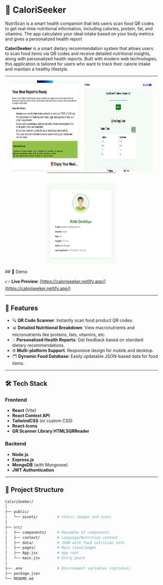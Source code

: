 # 🥗 CaloriSeeker
NutriScan is a smart health companion that lets users scan food QR codes to get real-time nutritional information, including calories, protein, fat, and vitamins. The app calculates your ideal intake based on your body metrics and gives a personalized health report

**CaloriSeeker** is a smart dietary recommendation system that allows users to scan food items via QR codes and receive detailed nutritional insights, along with personalized health reports. Built with modern web technologies, this application is tailored for users who want to track their calorie intake and maintain a healthy lifestyle.

---
<p align="center">
  <img src="./frontend/src/assets/CaloriSeeker2.png" alt="CaloriSeeker Screenshot 1" width="45%" height="300px" loading="lazy"/>
  &nbsp;&nbsp;
  <img src="./frontend/src/assets/CaloriSeeker.png" alt="CaloriSeeker Screenshot 2" width="45%" height="300px" loading="lazy"/>

  <img src="./frontend/src/assets/CaloriSeeker3.png" alt="CaloriSeeker Screenshot 2" width="45%" height="300px" loading="lazy"/>
</p>
## 📸 Demo

👉 **Live Preview**: [https://caloriseeker.netlify.app/](https://caloriseeker.netlify.app/)
<!-- Add a link or GIF/image -->
> 

---

## 🧠 Features

- 🔍 **QR Code Scanner**: Instantly scan food product QR codes.
- 📊 **Detailed Nutritional Breakdown**: View macronutrients and micronutrients like proteins, fats, vitamins, etc.
- 💡 **Personalized Health Reports**: Get feedback based on standard dietary recommendations.
- 🌐 **Multi-platform Support**: Responsive design for mobile and desktop.
- 🗂 **Dynamic Food Database**: Easily updatable JSON-based data for food items.

---

## 🛠️ Tech Stack

### Frontend
- **React** (Vite)
- **React Context API**
- **TailwindCSS** (or custom CSS)
- **React-Icons**
- **QR Scanner Library HTML5QRReader**

### Backend
- **Node.js**
- **Express.js**
- **MongoDB** (with Mongoose)
- **JWT Authentication**

---

## 📁 Project Structure

```bash
CaloriSeeker/
│
├── public/
│   └── assets/         # Static images and icons
│
├── src/
│   ├── components/     # Reusable UI components
│   ├── context/        # Language/Nutrition context
│   ├── data/           # JSON with food nutrition info
│   ├── pages/          # Main views/pages
│   ├── App.jsx         # App root
│   └── main.jsx        # Entry point
│
├── .env                # Environment variables (optional)
├── package.json
└── README.md
